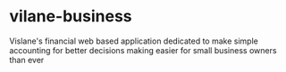 # vilane-business
Vislane's financial web based application dedicated to make simple accounting for better decisions making easier for small business owners than ever
